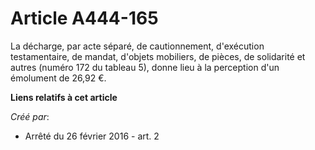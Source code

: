 # Article A444-165

La décharge, par acte séparé, de cautionnement, d'exécution testamentaire, de mandat, d'objets mobiliers, de pièces, de
solidarité et autres (numéro 172 du tableau 5), donne lieu à la perception d'un émolument de 26,92 €.

**Liens relatifs à cet article**

_Créé par_:

  - Arrêté du 26 février 2016 - art. 2
